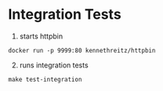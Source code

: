 # Integration Tests


1. starts httpbin

```
docker run -p 9999:80 kennethreitz/httpbin
```

2. runs integration tests

```
make test-integration
```
